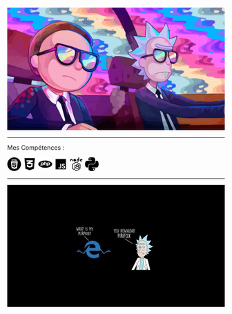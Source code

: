 ![Cover](https://github.com/BU33R/BU33R/blob/main/img/Rick2.png)
___________________________________________________________________________________________________________________________________________________________________________________

Mes Compétences : 

![Cover](https://github.com/BU33R/BU33R/blob/main/img/HTML5.png) ![Cover](https://github.com/BU33R/BU33R/blob/main/img/CSS3.png)
![Cover](https://github.com/BU33R/BU33R/blob/main/img/PHP.png) ![Cover](https://github.com/BU33R/BU33R/blob/main/img/JS.png)
![Cover](https://github.com/BU33R/BU33R/blob/main/img/NodeJS.png) ![Cover](https://github.com/BU33R/BU33R/blob/main/img/PY.png)
___________________________________________________________________________________________________________________________________________________________________________________

![Cover](https://github.com/BU33R/BU33R/blob/main/img/Rick2.jpg)
<!--

**BU33R/BU33R** is a ✨ _special_ ✨ repository because its `README.md` (this file) appears on your GitHub profile.

Here are some ideas to get you started:

- 🔭 I’m currently working on ...
- 🌱 I’m currently learning ...
- 👯 I’m looking to collaborate on ...
- 🤔 I’m looking for help with ...
- 💬 Ask me about ...
- 📫 How to reach me: ...
- 😄 Pronouns: ...
- ⚡ Fun fact: ...
-->
